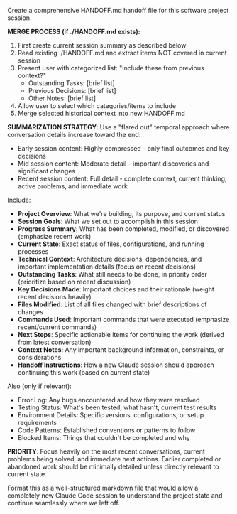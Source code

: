 Create a comprehensive HANDOFF.md handoff file for this software project session.

**MERGE PROCESS (if ./HANDOFF.md exists):**
1. First create current session summary as described below
2. Read existing ./HANDOFF.md and extract items NOT covered in current session
3. Present user with categorized list: "Include these from previous context?"
   - Outstanding Tasks: [brief list]
   - Previous Decisions: [brief list] 
   - Other Notes: [brief list]
4. Allow user to select which categories/items to include
5. Merge selected historical context into new HANDOFF.md

**SUMMARIZATION STRATEGY**: Use a "flared out" temporal approach where conversation details increase toward the end:
- Early session content: Highly compressed - only final outcomes and key decisions
- Mid session content: Moderate detail - important discoveries and significant changes
- Recent session content: Full detail - complete context, current thinking, active problems, and immediate work

Include:
- **Project Overview**: What we're building, its purpose, and current status
- **Session Goals**: What we set out to accomplish in this session
- **Progress Summary**: What has been completed, modified, or discovered (emphasize recent work)
- **Current State**: Exact status of files, configurations, and running processes
- **Technical Context**: Architecture decisions, dependencies, and important implementation details (focus on recent decisions)
- **Outstanding Tasks**: What still needs to be done, in priority order (prioritize based on recent discussion)
- **Key Decisions Made**: Important choices and their rationale (weight recent decisions heavily)
- **Files Modified**: List of all files changed with brief descriptions of changes
- **Commands Used**: Important commands that were executed (emphasize recent/current commands)
- **Next Steps**: Specific actionable items for continuing the work (derived from latest conversation)
- **Context Notes**: Any important background information, constraints, or considerations
- **Handoff Instructions**: How a new Claude session should approach continuing this work (based on current state)

Also (only if relevant):
- Error Log: Any bugs encountered and how they were resolved
- Testing Status: What's been tested, what hasn't, current test results
- Environment Details: Specific versions, configurations, or setup requirements
- Code Patterns: Established conventions or patterns to follow
- Blocked Items: Things that couldn't be completed and why

**PRIORITY**: Focus heavily on the most recent conversations, current problems being solved, and immediate next actions. Earlier completed or abandoned work should be minimally detailed unless directly relevant to current state.

Format this as a well-structured markdown file that would allow a completely new Claude Code session to understand the project state and continue seamlessly where we left off.